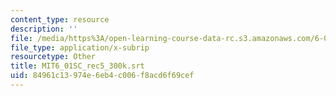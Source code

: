 ```yaml
---
content_type: resource
description: ''
file: /media/https%3A/open-learning-course-data-rc.s3.amazonaws.com/6-01sc-introduction-to-electrical-engineering-and-computer-science-i-spring-2011/84961c13974e6eb4c006f8acd6f69cef_MIT6_01SC_rec5_300k.srt
file_type: application/x-subrip
resourcetype: Other
title: MIT6_01SC_rec5_300k.srt
uid: 84961c13-974e-6eb4-c006-f8acd6f69cef
---
```

